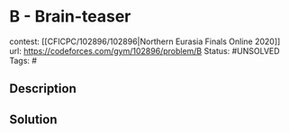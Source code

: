 # B - Brain-teaser

contest: [[CFICPC/102896/102896|Northern Eurasia Finals Online 2020]]
url: https://codeforces.com/gym/102896/problem/B
Status: #UNSOLVED
Tags: #

## Description

## Solution

